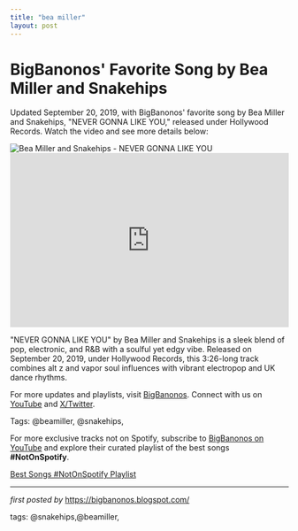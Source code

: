 ```yaml
---
title: "bea miller"
layout: post
---
```

<!-- Post Title -->
<h1 >BigBanonos' Favorite Song by Bea Miller and Snakehips</h1> <!-- Introductory Text -->
<p >Updated September 20, 2019, with BigBanonos' favorite song by Bea Miller and Snakehips, "NEVER GONNA LIKE YOU," released under Hollywood Records. Watch the video and see more details below:</p> <!-- Featured Image -->
<div > <img src="https://i.scdn.co/image/ab67616d0000b27360ef3ec089e95b5a9df8fda5" alt="Bea Miller and Snakehips - NEVER GONNA LIKE YOU" />
</div> <!-- YouTube Video Embed -->
<div > <iframe width="100%" height="315" src="https://www.youtube.com/embed/gg2exL7-S-g" title="Bea Miller, Snakehips - NEVER GONNA LIKE YOU" frameborder="0" allow="accelerometer; autoplay; clipboard-write; encrypted-media; gyroscope; picture-in-picture; web-share" referrerpolicy="strict-origin-when-cross-origin" allowfullscreen></iframe>
</div> <!-- Song Information -->
<div > <p>"NEVER GONNA LIKE YOU" by Bea Miller and Snakehips is a sleek blend of pop, electronic, and R&B with a soulful yet edgy vibe. Released on September 20, 2019, under Hollywood Records, this 3:26-long track combines alt z and vapor soul influences with vibrant electropop and UK dance rhythms.</p>
</div> <!-- Footer Links -->
<div > <p>For more updates and playlists, visit <a href="https://bigbanonos.blogspot.com/" target="_blank">BigBanonos</a>. Connect with us on <a href="https://www.youtube.com/@BigBanonos" target="_blank">YouTube</a> and <a href="https://x.com/bigbanonos" target="_blank">X/Twitter</a>.</p>
</div> <!-- Tags -->
<p >Tags: @beamiller, @snakehips,</p>


<!--Subscribe and Playlist Links-->
<div>
    <p>For more exclusive tracks not on Spotify, subscribe to <a href="https://www.youtube.com/@BigBanonos" target="_blank">BigBanonos on YouTube</a> and explore their curated playlist of the best songs <strong>#NotOnSpotify</strong>.</p>
    <p><a href="https://www.youtube.com/playlist?list=PLtuNtuTatqI0kFahUCbtbfenC_ET5O_tr" target="_blank">Best Songs #NotOnSpotify Playlist<br /></a></p></div>

<hr />

<p><em>first posted by</em> <a href="https://bigbanonos.blogspot.com/" rel="noopener" target="_new">https://bigbanonos.blogspot.com/</a></p>

<p>tags: @snakehips,@beamiller,</p>
